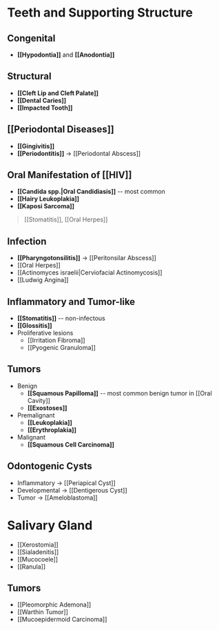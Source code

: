 # Teeth and Supporting Structure
## Congenital
- **[[Hypodontia]]** and **[[Anodontia]]**

## Structural
- **[[Cleft Lip and Cleft Palate]]**
- **[[Dental Caries]]**
- **[[Impacted Tooth]]**

## [[Periodontal Diseases]]
- **[[Gingivitis]]**
- **[[Periodontitis]]** -> [[Periodontal Abscess]]

## Oral Manifestation of [[HIV]]
- **[[Candida spp.|Oral Candidiasis]]** -- most common
- **[[Hairy Leukoplakia]]**
- **[[Kaposi Sarcoma]]**
> [[Stomatitis]], [[Oral Herpes]]

## Infection
- **[[Pharyngotonsilitis]]** -> [[Peritonsilar Abscess]]
- [[Oral Herpes]]
- [[Actinomyces israelii|Cerviofacial Actinomycosis]] 
- [[Ludwig Angina]]

## Inflammatory and Tumor-like
- **[[Stomatitis]]** -- non-infectous
- **[[Glossitis]]**
- Proliferative lesions
	- [[Irritation Fibroma]]
	- [[Pyogenic Granuloma]]

## Tumors
- Benign
	- **[[Squamous Papilloma]]** -- most common benign tumor in [[Oral Cavity]]
	- **[[Exostoses]]**
- Premalignant
	- **[[Leukoplakia]]**
	- **[[Erythroplakia]]**
- Malignant
	- **[[Squamous Cell Carcinoma]]**

## Odontogenic Cysts
- Inflammatory -> [[Periapical Cyst]]
- Developmental -> [[Dentigerous Cyst]]
- Tumor -> [[Ameloblastoma]]


# Salivary Gland
- [[Xerostomia]]
- [[Sialadenitis]]
- [[Mucocoele]]
- [[Ranula]]

## Tumors
- [[Pleomorphic Ademona]]
- [[Warthin Tumor]]
- [[Mucoepidermoid Carcinoma]]